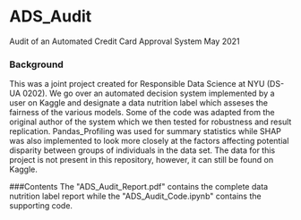 # ADS_Audit
Audit of an Automated Credit Card Approval System May 2021

### Background
This was a joint project created for Responsible Data Science at NYU (DS-UA 0202).
We go over an automated decision system implemented by a user on Kaggle and designate a data nutrition label which asseses the fairness of the various models. Some of the code was adapted from the original author of the system which we then tested for robustness and result replication. Pandas_Profiling was used for summary statistics while SHAP was also implemented to look more closely at the factors affecting potential disparity between groups of individuals in the data set. The data for this project is not present in this repository, however, it can still be found on Kaggle. 

###Contents
The "ADS_Audit_Report.pdf" contains the complete data nutrition label report while the "ADS_Audit_Code.ipynb" contains the supporting code.

